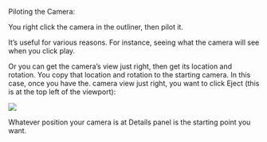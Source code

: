 
Piloting the Camera:

You right click the camera in the outliner, then pilot it.

It’s useful for various reasons. For instance, seeing what the camera will see when you click play.

Or you can get the camera’s view just right, then get its location and rotation. You copy that location and rotation to the starting camera. In this case, once you have the. camera view just right, you want to click Eject (this is at the top left of the viewport):

![](https://i.imgur.com/kadNBYD.png)

Whatever position your camera is at Details panel is the starting point you want.